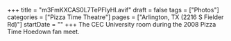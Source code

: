 +++
title = "m3FmKXCAS0L7TePFIyHl.avif"
draft = false
tags = ["Photos"]
categories = ["Pizza Time Theatre"]
pages = ["Arlington, TX (2216 S Fielder Rd)"]
startDate = ""
+++
The CEC University room during the 2008 Pizza Time Hoedown fan meet.
